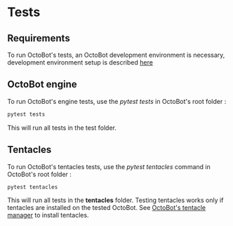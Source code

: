 # Tests

## Requirements

To run OctoBot's tests, an OctoBot development environment is necessary, development environment setup is described [here](../installation/developer-installation/)

## OctoBot engine

To run OctoBot's engine tests, use the _pytest tests_ in OctoBot's root folder :

```bash
pytest tests
```

This will run all tests in the test folder.

## Tentacles

To run OctoBot's tentacles tests, use the _pytest tentacles_ command in OctoBot's root folder :

```bash
pytest tentacles
```

This will run all tests in the **tentacles** folder. Testing tentacles works only if tentacles are installed on the tested OctoBot. See [OctoBot's tentacle manager](https://www.octobot.info/advanced_usage/tentacle-manager) to install tentacles.
